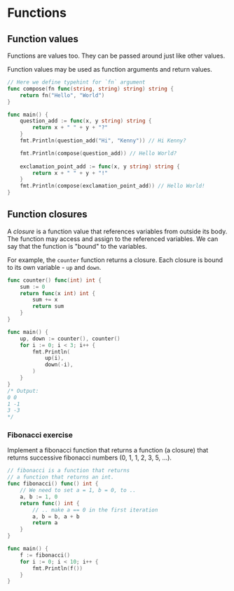 # Functions

## Function values

Functions are values too. They can be passed around just like other values.

Function values may be used as function arguments and return values.

```go
// Here we define typehint for `fn` argument
func compose(fn func(string, string) string) string {
	return fn("Hello", "World")
}

func main() {
	question_add := func(x, y string) string {
		return x + " " + y + "?"
	}
	fmt.Println(question_add("Hi", "Kenny")) // Hi Kenny?

	fmt.Println(compose(question_add)) // Hello World?
	
	exclamation_point_add := func(x, y string) string {
		return x + " " + y + "!"
	}
	fmt.Println(compose(exclamation_point_add)) // Hello World!
}
```

## Function closures

A *closure* is a function value that references variables from outside its body. 
The function may access and assign to the referenced variables. We can say that the function is "bound" to the variables.

For example, the `counter` function returns a closure. Each closure is bound to its own variable - `up` and `down`.

```go
func counter() func(int) int {
	sum := 0
	return func(x int) int {
		sum += x
		return sum
	}
}

func main() {
	up, down := counter(), counter()
	for i := 0; i < 3; i++ {
		fmt.Println(
			up(i),
			down(-i),
		)
	}
}
/* Output:
0 0
1 -1
3 -3
*/
```

### Fibonacci exercise

Implement a fibonacci function that returns a function (a closure) that returns successive fibonacci numbers (0, 1, 1, 2, 3, 5, ...).

```go
// fibonacci is a function that returns
// a function that returns an int.
func fibonacci() func() int {
	// We need to set a = 1, b = 0, to ..
	a, b := 1, 0
	return func() int {
		// .. make a == 0 in the first iteration
		a, b = b, a + b
		return a
	}
}

func main() {
	f := fibonacci()
	for i := 0; i < 10; i++ {
		fmt.Println(f())
	}
}
```
